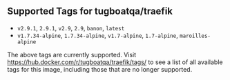 ## Supported Tags for tugboatqa/traefik

* `v2.9.1`, `2.9.1`, `v2.9`, `2.9`, `banon`, `latest`
* `v1.7.34-alpine`, `1.7.34-alpine`, `v1.7-alpine`, `1.7-alpine`, `maroilles-alpine`

The above tags are currently supported. Visit https://hub.docker.com/r/tugboatqa/traefik/tags/ to see a list of all available tags for this image, including those that are no longer supported.
